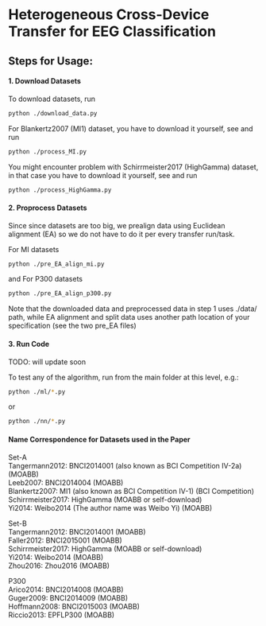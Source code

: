 # Heterogeneous Cross-Device Transfer for EEG Classification

## Steps for Usage:

#### 1. Download Datasets

To download datasets, run   
```sh 
python ./download_data.py
```   

For Blankertz2007 (MI1) dataset, you have to download it yourself, see and run
```sh 
python ./process_MI.py
```   

You might encounter problem with Schirrmeister2017 (HighGamma) dataset, in that case you have to download it yourself, see and run
```sh 
python ./process_HighGamma.py
```   

#### 2. Proprocess Datasets

Since since datasets are too big, we prealign data using Euclidean alignment (EA) so we do not have to do it per every transfer run/task.

For MI datasets
```sh 
python ./pre_EA_align_mi.py
```   

and For P300 datasets
```sh 
python ./pre_EA_align_p300.py
```   

Note that the downloaded data and preprocessed data in step 1 uses ./data/ path, while EA alignment and split data uses another path location of your specification (see the two pre_EA files)

#### 3. Run Code

TODO: will update soon

To test any of the algorithm, run from the main folder at this level, e.g.:
```sh 
python ./ml/*.py
```
or 
```sh 
python ./nn/*.py
```   

#### Name Correspondence for Datasets used in the Paper
Set-A  
Tangermann2012: BNCI2014001 (also known as BCI Competition IV-2a) (MOABB)  
Leeb2007: BNCI2014004 (MOABB)  
Blankertz2007: MI1 (also known as BCI Competition IV-1) (BCI Competition)  
Schirrmeister2017: HighGamma (MOABB or self-download)  
Yi2014: Weibo2014 (The author name was Weibo Yi) (MOABB)  

Set-B  
Tangermann2012: BNCI2014001 (MOABB)  
Faller2012: BNCI2015001 (MOABB)  
Schirrmeister2017: HighGamma (MOABB or self-download)  
Yi2014: Weibo2014 (MOABB)  
Zhou2016: Zhou2016 (MOABB)  

P300  
Arico2014: BNCI2014008 (MOABB)  
Guger2009: BNCI2014009 (MOABB)  
Hoffmann2008: BNCI2015003 (MOABB)  
Riccio2013: EPFLP300 (MOABB)  
